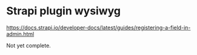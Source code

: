 # Strapi plugin wysiwyg

https://docs.strapi.io/developer-docs/latest/guides/registering-a-field-in-admin.html

Not yet complete. 
